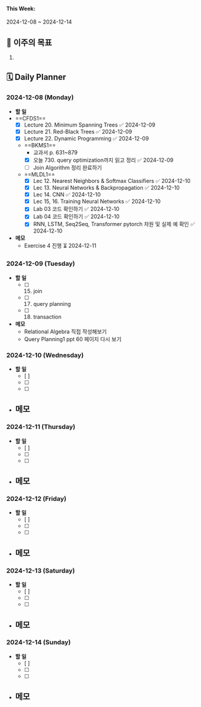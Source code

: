 #### This Week:
2024-12-08 ~ 2024-12-14

## 🌟 이주의 목표
1. 

## 🗓️ Daily Planner
### 2024-12-08 (Monday)
- **할 일**
- ==CFDS1==
	- [x] Lecture 20. Minimum Spanning Trees ✅ 2024-12-09
	- [x] Lecture 21. Red-Black Trees ✅ 2024-12-09
	- [x] Lecture 22. Dynamic Programming ✅ 2024-12-09
  - ==BKMS1==
	  - 교과서 p. 631~879
	  - [x] 오늘 730. query optimization까지 읽고 정리 ✅ 2024-12-09
	  - [ ] Join Algorithm 정리 완료하기
  - ==MLDL1==
	  - [x] Lec 12. Nearest Neighbors & Softmax Classifiers ✅ 2024-12-10
	  - [x] Lec 13. Neural Networks & Backpropagation ✅ 2024-12-10
	  - [x] Lec 14. CNN ✅ 2024-12-10
	  - [x] Lec 15, 16. Training Neural Networks ✅ 2024-12-10
	  - [x] Lab 03 코드 확인하기 ✅ 2024-12-10
	  - [x] Lab 04 코드 확인하기 ✅ 2024-12-10
	  - [x] RNN, LSTM, Seq2Seq, Transformer pytorch 차원 및 실제 예 확인 ✅ 2024-12-10
- **메모**
  - Exercise 4 진행 ⏳ 2024-12-11

### 2024-12-09 (Tuesday)
- **할 일**
  - [ ] 15. join
  - [ ] 17. query planning
  - [ ] 18. transaction
- **메모**
  - Relational Algebra 직접 작성해보기
  - Query Planning1 ppt 60 페이지 다시 보기

### 2024-12-10 (Wednesday)
- **할 일**
  - [ ] 
  - [ ] 
  - [ ] 
- **메모**
  - 

### 2024-12-11 (Thursday)
- **할 일**
  - [ ] 
  - [ ] 
  - [ ] 
- **메모**
  - 

### 2024-12-12 (Friday)
- **할 일**
  - [ ] 
  - [ ] 
  - [ ] 
- **메모**
  - 

### 2024-12-13 (Saturday)
- **할 일**
  - [ ] 
  - [ ] 
  - [ ] 
- **메모**
  - 

### 2024-12-14 (Sunday)
- **할 일**
  - [ ] 
  - [ ] 
  - [ ] 
- **메모**
  - 

